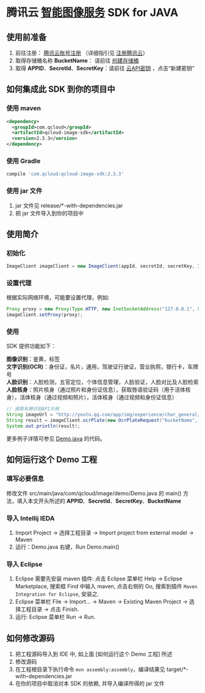 # 腾讯云 [智能图像服务](https://cloud.tencent.com/product/cv) SDK for JAVA

## 使用前准备

1. 前往注册： [腾讯云账号注册](https://cloud.tencent.com/register) （详细指引见 [注册腾讯云](https://cloud.tencent.com/document/product/378/9603)）
2. 取得存储桶名称 **BucketName**： 请前往 [创建存储桶](https://cloud.tencent.com/document/product/460/10637) 
3. 取得 **APPID**、**SecretId**、**SecretKey**：请前往 [云API密钥](https://console.cloud.tencent.com/cam/capi) ，点击“新建密钥”

## 如何集成此 SDK 到你的项目中

### 使用 maven

```xml
<dependency>
  <groupId>com.qcloud</groupId>
  <artifactId>qcloud-image-sdk</artifactId>
  <version>2.3.3</version>
</dependency>
```

### 使用 Gradle

```groovy
compile 'com.qcloud:qcloud-image-sdk:2.3.3'
```

### 使用  jar 文件

1. jar 文件见 release/*-with-dependencies.jar
2. 把  jar 文件导入到你的项目中

## 使用简介

### 初始化

```java
ImageClient imageClient = new ImageClient(appId, secretId, secretKey, ImageClient.NEW_DOMAIN_recognition_image_myqcloud_com/*默认使用新域名, 如果你是老用户, 请选择旧域名*/);
```

### 设置代理

根据实际网络环境，可能要设置代理，例如: 

```java
Proxy proxy = new Proxy(Type.HTTP, new InetSocketAddress("127.0.0.1", 8080));
imageClient.setProxy(proxy);
```

### 使用

SDK 提供功能如下：

**图像识别**：鉴黄，标签  
**文字识别(OCR)**：身份证，名片，通用，驾驶证行驶证，营业执照，银行卡，车牌号  
**人脸识别**：人脸检测，五官定位，个体信息管理，人脸验证，人脸对比及人脸检索  
**人脸核身**：照片核身（通过照片和身份证信息），获取唇语验证码（用于活体核身），活体核身（通过视频和照片），活体核身（通过视频和身份证信息）

```java
// 调用车牌识别API示例
String imageUrl = "http://youtu.qq.com/app/img/experience/char_general/icon_ocr_license_3.jpg";
String result = imageClient.ocrPlate(new OcrPlateRequest("bucketName", imageUrl));
System.out.println(result);
```

更多例子详情可参见 [Demo.java](https://github.com/tencentyun/image-java-sdk-v2.0/blob/master/src/main/java/com/qcloud/image/demo/Demo.java) 的代码。

## 如何运行这个 Demo 工程

### 填写必要信息
修改文件 src/main/java/com/qcloud/image/demo/Demo.java 的 main() 方法，填入本文开头所述的 **APPID**、**SecretId**、**SecretKey**、**BucketName**

### 导入 Intellij IEDA
1. Import Project -> 选择工程目录 ->  Import project from external model -> Maven
3. 运行：Demo.java 右键，Run Demo.main()

### 导入 Eclipse
1. Eclipse 需要先安装 maven 插件: 点击 Eclipse 菜单栏 Help -> Eclipse Marketplace, 搜索框 Find 中输入 maven, 点击右侧的 Go, 搜索到插件 `Maven Integration for Eclipse`, 安装之.
2. Eclipse 菜单栏 File -> Import… -> Maven -> Existing Maven Project -> 选择工程目录 -> 点击 Finish.
3. 运行: Eclipse 菜单栏 Run -> Run.

## 如何修改源码
1. 把工程源码导入到 IDE 中, 如上面 [如何运行这个 Demo 工程] 所述
2. 修改源码
3. 在工程根目录下执行命令 `mvn assembly:assembly`，编译结果见 target/*-with-dependencies.jar
4. 在你的项目中取消对本 SDK 的依赖, 并导入编译所得的  jar 文件

